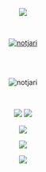 <p align="center" >
  <a href="https://discord.gg/ZNyTnGMy9E">
  <img src="https://i.imgur.com/ElDl9BI.png" />
  </a>
</p>
<br>

<p align="center">
  <a href="https://discord.gg/ZNyTnGMy9E">
    <img src="https://discord.c99.nl/widget/theme-4/817275612430336022.png" alt="notjari"/>
     </a>
</p>
<br>
<br>

<p align="center"> <img src="https://komarev.com/ghpvc/?username=notjari&style=flat-square&color=grey" alt="notjari" /> </p>
<br>

<p align="center">
  <tr>
    <td align="center" style="padding=0;width=50%;">
      <img src="https://github-readme-stats.vercel.app/api/?username=notjari&title_color=ec7460&text_color=9f9f9f&show_icons=true&bg_color=00000000&hide_border=true&icon_color=ec7460&hide_title=true&count_private=true&include_all_commits=true&enable_animations=true" />
    </td>
        <td align="center" style="padding=0;width=50%;">
      <img src="https://github-readme-stats-one-bice.vercel.app/api/top-langs/?username=notjari&role=OWNER,ORGANIZATION_MEMBER,COLLABORATOR&title_color=ec7460&text_color=9f9f9f&show_icons=true&bg_color=00000000&hide_border=true&icon_color=ec7460&hide_title=true&count_private=true&enable_animations=true" />
    </td>
  </tr>
</p>

<p align="center">
  <a href="https://discord.gg/ZNyTnGMy9E">
  <img src="https://i.imgur.com/14qnF3E.png"/>
  </a>
</p>

<p align="center">
  <tr>
    <td align="center" style="padding=0;width=50%;">
      <img src="https://github-readme-streak-stats.herokuapp.com?user=notjari&theme=tokyonight_duo&hide_border=true&ring=ec7460&currStreakLabel=FFFFFF&sideNums=ec7460&dates=979797&sideLabels=FFFFFF&currStreakNum=FFFFFF&border=DD2727&stroke=00000000&background=00000000&fire=FF7600" />
    </td>
  </tr>
</p>

<p align="center" >
  <a href="https://discord.gg/ZNyTnGMy9E">
  <img src="https://i.imgur.com/t7HgDIj.png" />
  </a>
</p>
